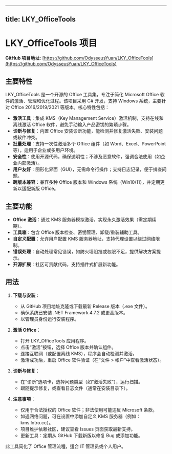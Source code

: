 
---
title: LKY_OfficeTools
---

# LKY_OfficeTools 项目

**GitHub 项目地址:** [https://github.com/OdysseusYuan/LKY_OfficeTools](https://github.com/OdysseusYuan/LKY_OfficeTools)

## 主要特性
LKY_OfficeTools 是一个开源的 Office 工具集，专注于简化 Microsoft Office 软件的激活、管理和优化过程。该项目采用 C# 开发，支持 Windows 系统，主要针对 Office 2016/2019/2021 等版本。核心特性包括：
- **激活工具**：集成 KMS（Key Management Service）激活机制，支持在线和离线激活 Office 软件，避免手动输入产品密钥的繁琐步骤。
- **诊断与修复**：内置 Office 安装诊断功能，能检测并修复激活失败、安装问题或软件冲突。
- **批量处理**：支持一次性激活多个 Office 组件（如 Word、Excel、PowerPoint 等），适用于企业或多用户环境。
- **安全性**：使用开源代码，确保透明性；不涉及恶意软件，强调合法使用（如企业内部激活）。
- **用户友好**：图形化界面（GUI），无需命令行操作；支持日志记录，便于排查问题。
- **跨版本兼容**：兼容多种 Office 版本和 Windows 系统（Win10/11），并定期更新以适配新版 Office。

## 主要功能
- **Office 激活**：通过 KMS 服务器模拟激活，实现永久激活效果（需定期续期）。
- **工具箱**：包含 Office 版本检查、密钥管理、卸载/重装辅助工具。
- **自定义配置**：允许用户配置 KMS 服务器地址，支持代理设置以绕过网络限制。
- **错误处理**：自动处理常见错误，如防火墙阻挡或权限不足，提供解决方案提示。
- **开源扩展**：社区可贡献代码，支持插件式扩展新功能。

## 用法
1. **下载与安装**：
   - 从 GitHub 项目地址克隆或下载最新 Release 版本（.exe 文件）。
   - 确保系统已安装 .NET Framework 4.7.2 或更高版本。
   - 以管理员身份运行安装程序。

2. **激活 Office**：
   - 打开 LKY_OfficeTools 应用程序。
   - 点击“激活”按钮，选择 Office 版本并确认组件。
   - 连接互联网（或配置离线 KMS），程序会自动检测并激活。
   - 激活成功后，重启 Office 软件验证（在“文件 > 帐户”中查看激活状态）。

3. **诊断与修复**：
   - 在“诊断”选项卡，选择问题类型（如“激活失败”），运行扫描。
   - 跟随提示修复，或查看日志文件（通常在安装目录下）。

4. **注意事项**：
   - 仅用于合法授权的 Office 软件；非法使用可能违反 Microsoft 条款。
   - 如遇网络问题，可在设置中添加自定义 KMS 服务器（例如：kms.lotro.cc）。
   - 项目维护依赖社区，建议查看 Issues 页面获取最新支持。
   - 更新工具：定期从 GitHub 下载新版以修复 Bug 或添加功能。

此工具简化了 Office 管理流程，适合 IT 管理员或个人用户。